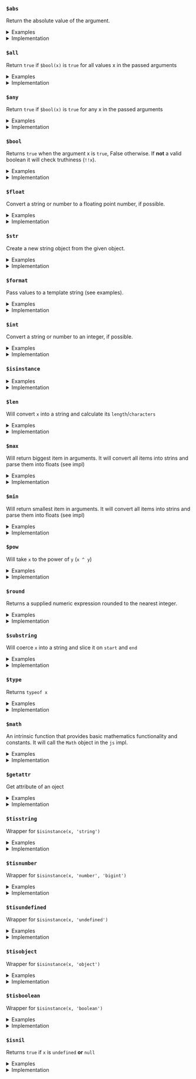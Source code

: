 <!-- THIS FILE IS @autogenerated DO NOT EDIT -->

### `$abs` 

Return the absolute value of the argument.


<details>
<summary>Examples</summary>

#### No.1 `$abs(42)`


Input: `$abs(42)`<br />
Output: `42`



---

#### No.2 `$abs($x)`


Input: `$abs($x)`<br />
Output: `NaN`


Context: 
```json
{
    "vars": {
        "$x": "hello, world!"
    }
}
```

---


</details>
        

<details>
<summary>Implementation</summary>

```ts
(x) => Math.abs(x)
```

</details>

### `$all` 

Return `true` if `$bool(x)` is `true` for all values x in the passed arguments


<details>
<summary>Examples</summary>

#### No.1 `$all(true, false, true)`


Input: `$all(true, false, true)`<br />
Output: `false`



---

#### No.2 `$all(true, true)`


Input: `$all(true, true)`<br />
Output: `true`



---


</details>
        

<details>
<summary>Implementation</summary>

```ts
(...args) => {
        return args.map($bool).every((x) => x === true);
    }
```

</details>

### `$any` 

Return `true` if `$bool(x)` is `true` for any x in the passed arguments


<details>
<summary>Examples</summary>

#### No.1 `$any(true, false, true)`


Input: `$any(true, false, true)`<br />
Output: `true`



---

#### No.2 `$any(true, true)`


Input: `$any(true, true)`<br />
Output: `true`



---

#### No.3 `$any(false, false, false, false)`


Input: `$any(false, false, false, false)`<br />
Output: `false`



---

#### No.4 `$any(false)`


Input: `$any(false)`<br />
Output: `false`



---


</details>
        

<details>
<summary>Implementation</summary>

```ts
(...args) => {
        return args.map($bool).some((x) => x === true);
    }
```

</details>

### `$bool` 

Returns `true` when the argument x is `true`, False otherwise. If **not** a valid boolean it will check truthiness (`!!x`).


<details>
<summary>Examples</summary>

#### No.1 `$bool(false)`


Input: `$bool(false)`<br />
Output: `false`



---

#### No.2 `$bool(0)`


Input: `$bool(0)`<br />
Output: `false`



---

#### No.3 `$bool(0.0)`


Input: `$bool(0.0)`<br />
Output: `false`



---

#### No.4 `$bool(true)`


Input: `$bool(true)`<br />
Output: `true`



---

#### No.5 `$bool(1)`


Input: `$bool(1)`<br />
Output: `true`



---

#### No.6 `$bool(1.0)`


Input: `$bool(1.0)`<br />
Output: `true`



---

#### No.7 `$bool($x)`


Input: `$bool($x)`<br />
Output: `false`


Context: 
```json
{
    "vars": {
        "$x": ""
    }
}
```

---

#### No.8 `$bool($x)`


Input: `$bool($x)`<br />
Output: `true`


Context: 
```json
{
    "vars": {
        "$x": "Hello, world!"
    }
}
```

---


</details>
        

<details>
<summary>Implementation</summary>

```ts
(x) => {
        if (check_1.default.isValidBoolean(x)) {
            return check_1.default.isTrue(x);
        }
        return !!x;
    }
```

</details>

### `$float` 

Convert a string or number to a floating point number, if possible.


<details>
<summary>Examples</summary>

#### No.1 `$float()`


Input: `$float()`<br />
Output: `NaN`



---

#### No.2 `$float(42)`


Input: `$float(42)`<br />
Output: `42`



---

#### No.3 `$float($x)`


Input: `$float($x)`<br />
Output: `42.2`


Context: 
```json
{
    "vars": {
        "$x": "42.2"
    }
}
```

---

#### No.4 `$float($x)`


Input: `$float($x)`<br />
Output: `NaN`


Context: 
```json
{
    "vars": {
        "$x": "hello"
    }
}
```

---


</details>
        

<details>
<summary>Implementation</summary>

```ts
(x) => parseFloat(x)
```

</details>

### `$str` 

Create a new string object from the given object.


<details>
<summary>Examples</summary>

#### No.1 `$str($x)`


Input: `$str($x)`<br />
Output: `false`


Context: 
```json
{
    "vars": {
        "$x": false
    }
}
```

---

#### No.2 `$str($x)`


Input: `$str($x)`<br />
Output: `42`


Context: 
```json
{
    "vars": {
        "$x": 42
    }
}
```

---

#### No.3 `$str($x)`


Input: `$str($x)`<br />
Output: `Hello, World!`


Context: 
```json
{
    "vars": {
        "$x": "Hello, World!"
    }
}
```

---

#### No.4 `$str($x)`


Input: `$str($x)`<br />
Output: `{"hello":"world"}`


Context: 
```json
{
    "vars": {
        "$x": {
            "hello": "world"
        }
    }
}
```

---


</details>
        

<details>
<summary>Implementation</summary>

```ts
(x) => {
        if (check_1.default.isObject(x)) {
            x = JSON.stringify(x, null, 0);
        }
        if (!check_1.default.isString(x)) {
            x = x.toString ? x.toString() : `${x}`;
        }
        return x;
    }
```

</details>

### `$format` 

Pass values to a template string (see examples).


<details>
<summary>Examples</summary>

#### No.1 `$format($fmt, $name, $animal)`


Input: `$format($fmt, $name, $animal)`<br />
Output: `This is Garfield a cat. Garfield likes lasagna.`

Notes: 

1. The argument's (index) position will indicate the placeholder value (i.e., `{index}`)

Context: 
```json
{
    "vars": {
        "$fmt": "This is {0} a {1}. {0} likes lasagna.",
        "$name": "Garfield",
        "$animal": "cat"
    }
}
```

---


</details>
        

<details>
<summary>Implementation</summary>

```ts
(fmt, ...args) => {
        if (!check_1.default.isString(fmt) || args.length === 0) {
            return fmt;
        }
        args.map($str).forEach((variable, index) => {
            const template = `{${index}}`;
            while (fmt.includes(template)) {
                fmt = fmt.replace(template, variable);
            }
        });
        return fmt;
    }
```

</details>

### `$int` 

Convert a string or number to an integer, if possible.


<details>
<summary>Examples</summary>

#### No.1 `$int()`


Input: `$int()`<br />
Output: `NaN`



---

#### No.2 `$int(42)`


Input: `$int(42)`<br />
Output: `42`



---

#### No.3 `$int($x)`


Input: `$int($x)`<br />
Output: `42`


Context: 
```json
{
    "vars": {
        "$x": "42.2"
    }
}
```

---

#### No.4 `$int($x)`


Input: `$int($x)`<br />
Output: `NaN`


Context: 
```json
{
    "vars": {
        "$x": "hello"
    }
}
```

---


</details>
        

<details>
<summary>Implementation</summary>

```ts
(x) => parseInt(x)
```

</details>

### `$isinstance`


<details>
<summary>Examples</summary>

#### No.1 `$isinstance($x, $strType, $numType)`


Input: `$isinstance($x, $strType, $numType)`<br />
Output: `true`


Context: 
```json
{
    "vars": {
        "$x": "hello",
        "$strType": "string",
        "$numType": "number"
    }
}
```

---

#### No.2 `$isinstance($x, $strType, $numType)`


Input: `$isinstance($x, $strType, $numType)`<br />
Output: `true`


Context: 
```json
{
    "vars": {
        "$x": 42,
        "$strType": "string",
        "$numType": "number"
    }
}
```

---

#### No.3 `$isinstance($x, $strType, $numType)`


Input: `$isinstance($x, $strType, $numType)`<br />
Output: `false`


Context: 
```json
{
    "vars": {
        "$x": true,
        "$strType": "string",
        "$numType": "number"
    }
}
```

---

#### No.4 `$isinstance($x, $boolType, $numType)`


Input: `$isinstance($x, $boolType, $numType)`<br />
Output: `true`


Context: 
```json
{
    "vars": {
        "$x": true,
        "$boolType": "boolean"
    }
}
```

---


</details>
        

<details>
<summary>Implementation</summary>

```ts
(x, ...types) => {
        const xType = $type(x);
        return types.map($str).some((t) => xType === t);
    }
```

</details>

### `$len` 

Will convert `x` into a string and calculate its `length`/`characters`


<details>
<summary>Examples</summary>

#### No.1 `$len($x)`


Input: `$len($x)`<br />
Output: `4`


Context: 
```json
{
    "vars": {
        "$x": true
    }
}
```

---

#### No.2 `$len($x)`


Input: `$len($x)`<br />
Output: `2`


Context: 
```json
{
    "vars": {
        "$x": 42
    }
}
```

---

#### No.3 `$len($x)`


Input: `$len($x)`<br />
Output: `5`


Context: 
```json
{
    "vars": {
        "$x": "Hello"
    }
}
```

---

#### No.4 `$len($x)`


Input: `$len($x)`<br />
Output: `18`


Context: 
```json
{
    "vars": {
        "$x": {
            "hello": "world!"
        }
    }
}
```

---


</details>
        

<details>
<summary>Implementation</summary>

```ts
(x) => {
        return $str(x).length;
    }
```

</details>

### `$max` 

Will return biggest item in arguments. It will convert all items into strins and parse them into floats (see impl)


<details>
<summary>Examples</summary>

#### No.1 `$max(1, 2, 3, 4, $x)`


Input: `$max(1, 2, 3, 4, $x)`<br />
Output: `4`


Context: 
```json
{
    "vars": {
        "$x": true
    }
}
```

---

#### No.2 `$max(1, 2, 3, 4, $x)`


Input: `$max(1, 2, 3, 4, $x)`<br />
Output: `50`


Context: 
```json
{
    "vars": {
        "$x": 50
    }
}
```

---

#### No.3 `$max(1, 2, 3, 4, $x)`


Input: `$max(1, 2, 3, 4, $x)`<br />
Output: `4`


Context: 
```json
{
    "vars": {
        "$x": "hello"
    }
}
```

---

#### No.4 `$max(1, 2, 3, 4, $x)`


Input: `$max(1, 2, 3, 4, $x)`<br />
Output: `4`


Context: 
```json
{
    "vars": {
        "$x": -1
    }
}
```

---


</details>
        

<details>
<summary>Implementation</summary>

```ts
(...args) => {
        return Math.max(...args
            .map($str)
            .map($float)
            .filter((x) => !isNaN(x)));
    }
```

</details>

### `$min` 

Will return smallest item in arguments. It will convert all items into strins and parse them into floats (see impl)


<details>
<summary>Examples</summary>

#### No.1 `$min(1, 2, 3, 4, $x)`


Input: `$min(1, 2, 3, 4, $x)`<br />
Output: `1`


Context: 
```json
{
    "vars": {
        "$x": true
    }
}
```

---

#### No.2 `$min(1, 2, 3, 4, $x)`


Input: `$min(1, 2, 3, 4, $x)`<br />
Output: `1`


Context: 
```json
{
    "vars": {
        "$x": 50
    }
}
```

---

#### No.3 `$min(1, 3, 4, $x, 2)`


Input: `$min(1, 3, 4, $x, 2)`<br />
Output: `1`


Context: 
```json
{
    "vars": {
        "$x": "hello"
    }
}
```

---

#### No.4 `$min(1, 2, 3, $x)`


Input: `$min(1, 2, 3, $x)`<br />
Output: `-1`


Context: 
```json
{
    "vars": {
        "$x": -1
    }
}
```

---


</details>
        

<details>
<summary>Implementation</summary>

```ts
(...args) => {
        return Math.min(...args
            .map($str)
            .map($float)
            .filter((x) => !isNaN(x)));
    }
```

</details>

### `$pow` 

Will take `x` to the power of `y` (`x ^ y`)


<details>
<summary>Examples</summary>

#### No.1 `$pow(1, 1)`


Input: `$pow(1, 1)`<br />
Output: `1`



---

#### No.2 `$pow(2, 1)`


Input: `$pow(2, 1)`<br />
Output: `2`



---

#### No.3 `$pow(2, 42)`


Input: `$pow(2, 42)`<br />
Output: `4398046511104`



---


</details>
        

<details>
<summary>Implementation</summary>

```ts
(a, b) => Math.pow(a, b)
```

</details>

### `$round` 

Returns a supplied numeric expression rounded to the nearest integer.


<details>
<summary>Examples</summary>

#### No.1 `$round(2.020)`


Input: `$round(2.020)`<br />
Output: `2`



---

#### No.2 `$round(2)`


Input: `$round(2)`<br />
Output: `2`



---

#### No.3 `$round(2.202)`


Input: `$round(2.202)`<br />
Output: `2`



---

#### No.4 `$round(true)`


Input: `$round(true)`<br />
Output: `NaN`



---


</details>
        

<details>
<summary>Implementation</summary>

```ts
(a) => Math.round(a)
```

</details>

### `$substring` 

Will coerce `x` into a string and slice it on `start` and `end`


<details>
<summary>Examples</summary>

#### No.1 `$substring($x, 0, 4)`


Input: `$substring($x, 0, 4)`<br />
Output: `hell`


Context: 
```json
{
    "vars": {
        "$x": "hello"
    }
}
```

---

#### No.2 `$substring($x, 1)`


Input: `$substring($x, 1)`<br />
Output: `ello`


Context: 
```json
{
    "vars": {
        "$x": "hello"
    }
}
```

---

#### No.3 `$substring($x)`


Input: `$substring($x)`<br />
Output: `hello`


Context: 
```json
{
    "vars": {
        "$x": "hello"
    }
}
```

---

#### No.4 `$substring($x, 0, $len($x) - 1)`


Input: `$substring($x, 0, $len($x) - 1)`<br />
Output: `hell`


Context: 
```json
{
    "vars": {
        "$x": "hello"
    }
}
```

---


</details>
        

<details>
<summary>Implementation</summary>

```ts
(x, start, end) => {
        const str = $str(x);
        if (start === undefined || !check_1.default.isNumber(start) || start < 0) {
            start = 0;
        }
        if (end === undefined || !check_1.default.isNumber(start) || end > str.length) {
            end = str.length;
        }
        return str.substring(start, end);
    }
```

</details>

### `$type` 

Returns `typeof x`


<details>
<summary>Examples</summary>

#### No.1 `$type($x)`


Input: `$type($x)`<br />
Output: `string`


Context: 
```json
{
    "vars": {
        "$x": "hello"
    }
}
```

---

#### No.2 `$type($x)`


Input: `$type($x)`<br />
Output: `number`


Context: 
```json
{
    "vars": {
        "$x": 42
    }
}
```

---

#### No.3 `$type($x)`


Input: `$type($x)`<br />
Output: `boolean`


Context: 
```json
{
    "vars": {
        "$x": true
    }
}
```

---

#### No.4 `$type($x)`


Input: `$type($x)`<br />
Output: `undefined`


Context: 
```json
{
    "vars": {}
}
```

---

#### No.5 `$type($x)`


Input: `$type($x)`<br />
Output: `object`


Context: 
```json
{
    "vars": {
        "$x": {
            "hello": "42"
        }
    }
}
```

---


</details>
        

<details>
<summary>Implementation</summary>

```ts
(x) => typeof x
```

</details>

### `$math` 

An intrinsic function that provides basic mathematics functionality and constants. It will call the `Math` object in the `js` impl.


<details>
<summary>Examples</summary>

#### No.1 `$math($PI)`


Input: `$math($PI)`<br />
Output: `3.141592653589793`


Context: 
```json
{
    "vars": {
        "$PI": "PI"
    }
}
```

---

#### No.2 `$math($cos, 90)`


Input: `$math($cos, 90)`<br />
Output: `-0.4480736161291702`


Context: 
```json
{
    "vars": {
        "$cos": "cos"
    }
}
```

---

#### No.3 `$math($x, 90)`


Input: `$math($x, 90)`<br />
Output: `Math.someUnknownFunction(90)`


Context: 
```json
{
    "vars": {
        "$x": "someUnknownFunction"
    }
}
```

---

#### No.4 `$math($x)`


Input: `$math($x)`<br />
Output: `Math.someUnknownVar`


Context: 
```json
{
    "vars": {
        "$x": "someUnknownVar"
    }
}
```

---


</details>
        

<details>
<summary>Implementation</summary>

```ts
(key, ...args) => {
        try {
            const intrinsic = Math[key];
            const result = check_1.default.isFunction(intrinsic) ? intrinsic(...args) : intrinsic;
            if (result) {
                return result;
            }
        }
        catch (error) {
            console.error(error);
        }
        const argv = args.join(", ");
        return `Math.${key}${!argv ? "" : "(" + argv + ")"}`;
    }
```

</details>

### `$getattr` 

Get attribute of an oject


<details>
<summary>Examples</summary>

#### No.1 `$getattr($x, $lenAttr)`


Input: `$getattr($x, $lenAttr)`<br />
Output: `11`


Context: 
```json
{
    "vars": {
        "$x": "some string",
        "$lenAttr": "length"
    }
}
```

---

#### No.2 `$getattr($x, $attr)`


Input: `$getattr($x, $attr)`<br />
Output: `42`


Context: 
```json
{
    "vars": {
        "$x": {
            "some": {
                "deep": {
                    "object": 42
                }
            }
        },
        "$attr": "some.deep.object"
    }
}
```

---

#### No.3 `$getattr($x, $attrsome, $attrdeep, $attrobject)`


Input: `$getattr($x, $attrsome, $attrdeep, $attrobject)`<br />
Output: `42`


Context: 
```json
{
    "vars": {
        "$x": {
            "some": {
                "deep": {
                    "object": 42
                }
            }
        },
        "$attrsome": "some",
        "$attrdeep": "deep",
        "$attrobject": "object"
    }
}
```

---

#### No.4 `$getattr($x, $attrsome, $attrdeep, $attrdeep)`


Input: `$getattr($x, $attrsome, $attrdeep, $attrdeep)`<br />
Output: `42`


Context: 
```json
{
    "vars": {
        "$x": {
            "some.tricky": {
                "deep": {
                    "object": 42
                }
            }
        },
        "$attrsome": "some.tricky",
        "$attrdeep": "deep.object"
    }
}
```

---


</details>
        

<details>
<summary>Implementation</summary>

```ts
(obj, ...path) => {
        let ptr = obj;
        path.map($str).forEach((literalKey) => {
            // Split key into parts on '.'
            let keys = literalKey.split(".");
            // Check if first attr exists if not revert back 
            // to original key
            if (!ptr[keys[0]]) {
                keys = [literalKey];
            }
            keys.filter((x) => !!x)
                .forEach((key) => {
                if (ptr && ptr[key]) {
                    ptr = ptr[key];
                }
            });
        });
        return ptr;
    }
```

</details>

### `$tisstring` 

Wrapper for `$isinstance(x, 'string')`


<details>
<summary>Examples</summary>

#### No.1 `$tisstring($x)`


Input: `$tisstring($x)`<br />
Output: `true`


Context: 
```json
{
    "vars": {
        "$x": "hello"
    }
}
```

---

#### No.2 `$tisstring($x)`


Input: `$tisstring($x)`<br />
Output: `false`


Context: 
```json
{
    "vars": {
        "$x": 42
    }
}
```

---

#### No.3 `$tisstring($x)`


Input: `$tisstring($x)`<br />
Output: `false`


Context: 
```json
{
    "vars": {
        "$x": true
    }
}
```

---

#### No.4 `$tisstring($x)`


Input: `$tisstring($x)`<br />
Output: `false`


Context: 
```json
{
    "vars": {}
}
```

---

#### No.5 `$tisstring($x)`


Input: `$tisstring($x)`<br />
Output: `false`


Context: 
```json
{
    "vars": {
        "$x": {
            "hello": "42"
        }
    }
}
```

---


</details>
        

<details>
<summary>Implementation</summary>

```ts
(x) => {
        return $isinstance(x, "string");
    }
```

</details>

### `$tisnumber` 

Wrapper for `$isinstance(x, 'number', 'bigint')`


<details>
<summary>Examples</summary>

#### No.1 `$tisnumber($x)`


Input: `$tisnumber($x)`<br />
Output: `false`


Context: 
```json
{
    "vars": {
        "$x": "hello"
    }
}
```

---

#### No.2 `$tisnumber($x)`


Input: `$tisnumber($x)`<br />
Output: `true`


Context: 
```json
{
    "vars": {
        "$x": 42
    }
}
```

---

#### No.3 `$tisnumber($x)`


Input: `$tisnumber($x)`<br />
Output: `false`


Context: 
```json
{
    "vars": {
        "$x": true
    }
}
```

---

#### No.4 `$tisnumber($x)`


Input: `$tisnumber($x)`<br />
Output: `false`


Context: 
```json
{
    "vars": {}
}
```

---

#### No.5 `$tisnumber($x)`


Input: `$tisnumber($x)`<br />
Output: `false`


Context: 
```json
{
    "vars": {
        "$x": {
            "hello": "42"
        }
    }
}
```

---


</details>
        

<details>
<summary>Implementation</summary>

```ts
(x) => {
        return $isinstance(x, "number", "bigint");
    }
```

</details>

### `$tisundefined` 

Wrapper for `$isinstance(x, 'undefined')`


<details>
<summary>Examples</summary>

#### No.1 `$tisundefined($x)`


Input: `$tisundefined($x)`<br />
Output: `false`


Context: 
```json
{
    "vars": {
        "$x": "hello"
    }
}
```

---

#### No.2 `$tisundefined($x)`


Input: `$tisundefined($x)`<br />
Output: `false`


Context: 
```json
{
    "vars": {
        "$x": 42
    }
}
```

---

#### No.3 `$tisundefined($x)`


Input: `$tisundefined($x)`<br />
Output: `false`


Context: 
```json
{
    "vars": {
        "$x": true
    }
}
```

---

#### No.4 `$tisundefined($x)`


Input: `$tisundefined($x)`<br />
Output: `true`


Context: 
```json
{
    "vars": {}
}
```

---

#### No.5 `$tisundefined($x)`


Input: `$tisundefined($x)`<br />
Output: `false`


Context: 
```json
{
    "vars": {
        "$x": {
            "hello": "42"
        }
    }
}
```

---


</details>
        

<details>
<summary>Implementation</summary>

```ts
(x) => {
        return $isinstance(x, "undefined");
    }
```

</details>

### `$tisobject` 

Wrapper for `$isinstance(x, 'object')`


<details>
<summary>Examples</summary>

#### No.1 `$tisobject($x)`


Input: `$tisobject($x)`<br />
Output: `false`


Context: 
```json
{
    "vars": {
        "$x": "hello"
    }
}
```

---

#### No.2 `$tisobject($x)`


Input: `$tisobject($x)`<br />
Output: `false`


Context: 
```json
{
    "vars": {
        "$x": 42
    }
}
```

---

#### No.3 `$tisobject($x)`


Input: `$tisobject($x)`<br />
Output: `false`


Context: 
```json
{
    "vars": {
        "$x": true
    }
}
```

---

#### No.4 `$tisobject($x)`


Input: `$tisobject($x)`<br />
Output: `false`


Context: 
```json
{
    "vars": {}
}
```

---

#### No.5 `$tisobject($x)`


Input: `$tisobject($x)`<br />
Output: `true`


Context: 
```json
{
    "vars": {
        "$x": {
            "hello": "42"
        }
    }
}
```

---


</details>
        

<details>
<summary>Implementation</summary>

```ts
(x) => {
        return $isinstance(x, "object");
    }
```

</details>

### `$tisboolean` 

Wrapper for `$isinstance(x, 'boolean')`


<details>
<summary>Examples</summary>

#### No.1 `$tisboolean($x)`


Input: `$tisboolean($x)`<br />
Output: `false`


Context: 
```json
{
    "vars": {
        "$x": "hello"
    }
}
```

---

#### No.2 `$tisboolean($x)`


Input: `$tisboolean($x)`<br />
Output: `false`


Context: 
```json
{
    "vars": {
        "$x": 42
    }
}
```

---

#### No.3 `$tisboolean($x)`


Input: `$tisboolean($x)`<br />
Output: `true`


Context: 
```json
{
    "vars": {
        "$x": true
    }
}
```

---

#### No.4 `$tisboolean($x)`


Input: `$tisboolean($x)`<br />
Output: `false`


Context: 
```json
{
    "vars": {}
}
```

---

#### No.5 `$tisboolean($x)`


Input: `$tisboolean($x)`<br />
Output: `false`


Context: 
```json
{
    "vars": {
        "$x": {
            "hello": "42"
        }
    }
}
```

---


</details>
        

<details>
<summary>Implementation</summary>

```ts
(x) => {
        return $isinstance(x, "boolean");
    }
```

</details>

### `$isnil` 

Returns `true` if `x` is `undefined` **or** `null`


<details>
<summary>Examples</summary>

#### No.1 `$isnil($x)`


Input: `$isnil($x)`<br />
Output: `true`


Context: 
```json
{
    "vars": {
        "$x": null
    }
}
```

---

#### No.2 `$isnil($x)`


Input: `$isnil($x)`<br />
Output: `true`


Context: 
```json
{
    "vars": {}
}
```

---

#### No.3 `$isnil($x)`


Input: `$isnil($x)`<br />
Output: `false`


Context: 
```json
{
    "vars": {
        "$x": {
            "hello": "42"
        }
    }
}
```

---

#### No.4 `$isnil($x)`


Input: `$isnil($x)`<br />
Output: `false`


Context: 
```json
{
    "vars": {
        "$x": 0
    }
}
```

---

#### No.5 `$isnil($x)`


Input: `$isnil($x)`<br />
Output: `false`


Context: 
```json
{
    "vars": {
        "$x": ""
    }
}
```

---


</details>
        

<details>
<summary>Implementation</summary>

```ts
(x) => {
        return x === null || x === undefined;
    }
```

</details>